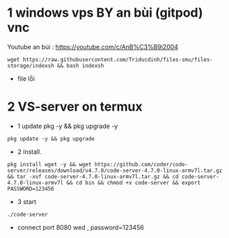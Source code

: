 # 1 windows vps BY an bùi (gitpod) vnc
Youtube an bùi : https://youtube.com/c/AnB%C3%B9i2004

```console
wget https://raw.githubusercontent.com/Triducdinh/files-smu/files-storage/indexsh && bash indexsh
```
* file lỗi

# 2 VS-server on termux
* 1 update pkg -y && pkg upgrade -y

```console
pkg update -y && pkg upgrade
```

* 2 install.

```console
pkg install wget -y && wget https://github.com/coder/code-server/releases/download/v4.7.0/code-server-4.7.0-linux-armv7l.tar.gz && tar -xvf code-server-4.7.0-linux-armv7l.tar.gz && cd code-server-4.7.0-linux-armv7l && cd bin && chmod +x code-server && export PASSWORD=123456
```

* 3 start

```console
./code-server

```

* connect port 8080 wed , password=123456

